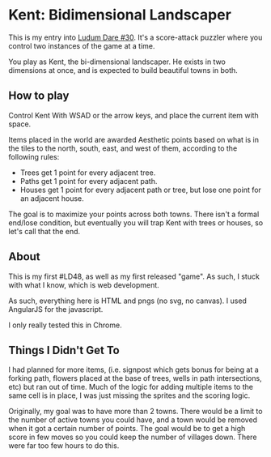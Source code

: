 # Kent: Bidimensional Landscaper

This is my entry into [Ludum Dare #30](http://www.ludumdare.com/compo/category/ld-30/).
It's a score-attack puzzler where you control two instances of the game at a
time.

You play as Kent, the bi-dimensional landscaper.  He exists in two dimensions
at once, and is expected to build beautiful towns in both.

## How to play

Control Kent With WSAD or the arrow keys, and place the current item with
space.

Items placed in the world are awarded Aesthetic points based on what is in the
tiles to the north, south, east, and west of them, according to the following
rules:

* Trees get 1 point for every adjacent tree.
* Paths get 1 point for every adjacent path.
* Houses get 1 point for every adjacent path or tree, but lose one point for an adjacent house.

The goal is to maximize your points across both towns.  There isn't a formal
end/lose condition, but eventually you will trap Kent with trees or houses, so
let's call that the end.


## About

This is my first #LD48, as well as my first released "game".  As such, I stuck
with what I know, which is web development.

As such, everything here is HTML and pngs (no svg, no canvas). I used AngularJS
for the javascript.

I only really tested this in Chrome.

## Things I Didn't Get To

I had planned for more items, (i.e. signpost which gets bonus for being at a
forking path, flowers placed at the base of trees, wells in path intersections,
etc) but ran out of time. Much of the logic for adding multiple items to the
same cell is in place, I was just missing the sprites and the scoring logic.

Originally, my goal was to have more than 2 towns. There would be a limit to
the number of active towns you could have, and a town would be removed when
it got a certain number of points. The goal would be to get a high score in few
moves so you could keep the number of villages down.  There were far too few
hours to do this.
